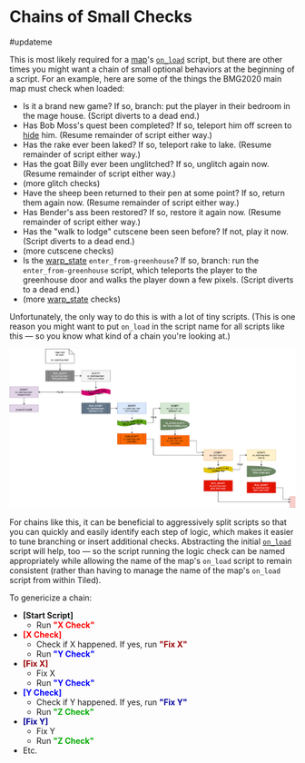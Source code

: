 # Chains of Small Checks

#updateme

This is most likely required for a [map](../maps)'s [`on_load`](../scripts/on_load) script, but there are other times you might want a chain of small optional behaviors at the beginning of a script. For an example, here are some of the things the BMG2020 main map must check when loaded:

- Is it a brand new game? If so, branch: put the player in their bedroom in the mage house. (Script diverts to a dead end.)
- Has Bob Moss's quest been completed? If so, teleport him off screen to [hide](../techniques/hiding_an_entity) him. (Resume remainder of script either way.)
- Has the rake ever been laked? If so, teleport rake to lake. (Resume remainder of script either way.)
- Has the goat Billy ever been unglitched? If so, unglitch again now. (Resume remainder of script either way.)
- (more glitch checks)
- Have the sheep been returned to their pen at some point? If so, return them again now. (Resume remainder of script either way.)
- Has Bender's ass been restored? If so, restore it again now. (Resume remainder of script either way.)
- Has the "walk to lodge" cutscene been seen before? If not, play it now. (Script diverts to a dead end.)
- (more cutscene checks)
- Is the [warp_state](../scripts/warp_state) `enter_from-greenhouse`? If so, branch: run the `enter_from-greenhouse` script, which teleports the player to the greenhouse door and walks the player down a few pixels. (Script diverts to a dead end.)
- (more [warp_state](../scripts/warp_state) checks)

Unfortunately, the only way to do this is with a lot of tiny scripts. (This is one reason you might want to put `on_load` in the script name for all scripts like this — so you know what kind of a chain you're looking at.)

![flowchart of a series of small scripts](../media/script-chain.png)

For chains like this, it can be beneficial to aggressively split scripts so that you can quickly and easily identify each step of logic, which makes it easier to tune branching or insert additional checks. Abstracting the initial [`on_load`](../scripts/on_load) script will help, too — so the script running the logic check can be named appropriately while allowing the name of the map's `on_load` script to remain consistent (rather than having to manage the name of the map's `on_load` script from within Tiled).

To genericize a chain:

- **[Start Script]**
	- Run <span style="color: #f00;">**"X Check"**</span>
- <span style="color: #f00;">**[X Check]**</span>
	- Check if X happened. If yes, run <span style="color: #900">**"Fix X"**</span>
	- Run <span style="color: #00f;">**"Y Check"**</span>
- <span style="color: #900;">**[Fix X]**</span>
	- Fix X
	- Run <span style="color: #00f;">**"Y Check"**</span>
- <span style="color: #00f;">**[Y Check]**</span>
	- Check if Y happened. If yes, run <span style="color: #009;">**"Fix Y"**</span>
	- Run <span style="color: #0a0;">**"Z Check"**</span>
- <span style="color: #009;">**[Fix Y]**</span>
	- Fix Y
	- Run <span style="color: #0a0;">**"Z Check"**</span>
- Etc.
